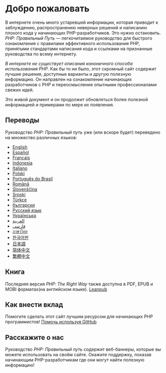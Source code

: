 # Добро пожаловать

В интернете очень много устаревшей информации, которая приводит к заблуждению, распространению неверных решений и написанию плохого кода у начинающих PHP-разработчиков. Это нужно остановить. _PHP: Правильный Путь_ &mdash; легкочитаемое руководство для быстрого ознакомления с правилами эффективного использования PHP, принятыми стандартами написания кода и ссылками на признанные руководства по всему интернету.

_В интернете не существует описания каноничного способа использования PHP_. Как бы то ни было, этот скромный сайт содержит лучшие решения, доступные варианты и другую полезную информацию. Он направлен на ознакомление начинающих разработчиков с PHP и переосмысление опытными профессионалами свежих идей.

Это живой документ и он продолжит обновляться более полезной информацией и примерами по мере их появления.

## Переводы

Руководство _PHP: Правильный путь_ уже (или вскоре будет) переведено на множество различных языков:

* [English](http://www.phptherightway.com)
* [Español](http://phpdevenezuela.github.io/php-the-right-way)
* [Français](http://eilgin.github.io/php-the-right-way/)
* [Indonesia](http://id.phptherightway.com)
* [Italiano](http://it.phptherightway.com)
* [Polski](http://pl.phptherightway.com)
* [Português do Brasil](http://br.phptherightway.com)
* [Română](https://bgui.github.io/php-the-right-way/)
* [Slovenščina](http://sl.phptherightway.com)
* [Srpski](http://phpsrbija.github.io/php-the-right-way/)
* [Türkçe](http://hkulekci.github.io/php-the-right-way/)
* [български](http://bg.phptherightway.com)
* [Русский язык](http://getjump.github.io/ru-php-the-right-way)
* [Українська](http://iflista.github.io/php-the-right-way/)
* [العربية](https://adaroobi.github.io/php-the-right-way/)
* [فارسى](http://novid.github.io/php-the-right-way/)
* [ภาษาไทย](https://apzentral.github.io/php-the-right-way/)
* [한국어판](http://modernpug.github.io/php-the-right-way)
* [日本語](http://ja.phptherightway.com)
* [简体中文](https://laravel-china.github.io/php-the-right-way/)
* [繁體中文](https://laravel-taiwan.github.io/php-the-right-way)

## Книга

Последняя версия _PHP: The Right Way_ также доступна в PDF, EPUB и MOBI форматах(на английском языке). [Leanpub][2]

## Как внести вклад

Помогите сделать этот сайт лучшим ресурсом для начинающих PHP программистов! [Помочь используя GitHub][1]

## Расскажите о нас

Руководство _PHP: Правильный путь_ содержит веб-баннеры, которые вы можете использовать на своём сайте. Окажите поддержку, показав начинающим PHP-разработчикам где они могут найти полезную информацию!

[1]: https://github.com/codeguy/php-the-right-way/tree/gh-pages
[2]: https://leanpub.com/phptherightway
